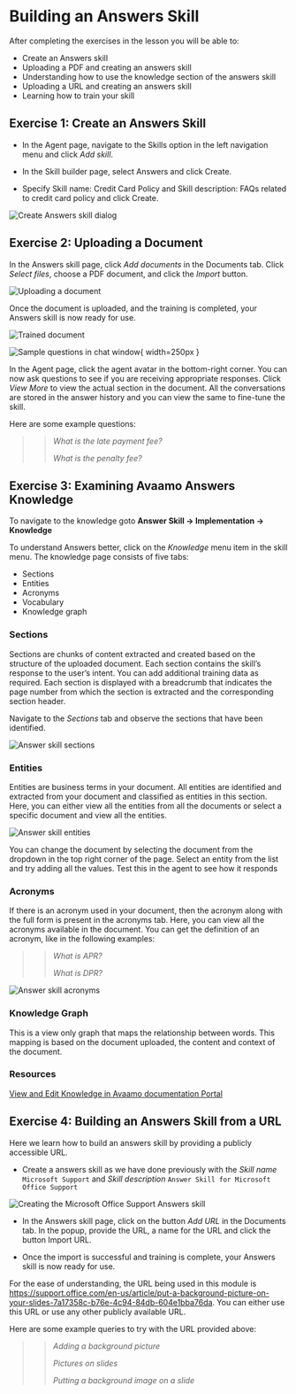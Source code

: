 # Building an Answers Skill

After completing the exercises in the lesson you will be able to:

- Create an Answers skill
- Uploading a PDF and creating an answers skill
- Understanding how to use the knowledge section of the answers skill
- Uploading a URL and creating an answers skill
- Learning how to train your skill

## Exercise 1: Create an Answers Skill

- In the Agent page, navigate to the Skills option in the left navigation menu and click _Add skill_.

- In the Skill builder page, select Answers and click Create.

- Specify Skill name: Credit Card Policy and Skill description: FAQs related to credit card policy and click Create.

![Create Answers skill dialog](contents/answers/images/create-answer-skill-dialog.png)

## Exercise 2: Uploading a Document

In the Answers skill page, click _Add documents_ in the Documents tab. Click _Select files_, choose a PDF document,
and click the _Import_ button.

![Uploading a document](contents/answers/images/uploaded-document.png)

Once the document is uploaded, and the training is completed,
your Answers skill is now ready for use.

![Trained document](contents/answers/images/uploaded-document.png)

![Sample questions in chat window](contents/answers/images/answers-chat-window.png){ width=250px }

In the Agent page, click the agent avatar in the bottom-right corner. You can now ask questions to see
if you are receiving appropriate responses. Click _View More_ to view the actual section in the document.
All the conversations are stored in the answer history and you can view the same to fine-tune the skill.

Here are some example questions:

>> _What is the late payment fee?_
>>
>> _What is the penalty fee?_

## Exercise 3: Examining Avaamo Answers Knowledge

To navigate to the knowledge goto **Answer Skill -> Implementation -> Knowledge**

To understand Answers better, click on the _Knowledge_ menu item in the skill menu.
The knowledge page consists of five tabs:

- Sections
- Entities
- Acronyms
- Vocabulary
- Knowledge graph

### Sections

Sections are chunks of content extracted and created based on the structure of the uploaded document.
Each section contains the skill’s response to the user’s intent.
You can add additional training data as required.
Each section is displayed with a breadcrumb that indicates the page number from which the section is extracted and
the corresponding section header.

Navigate to the _Sections_ tab and observe the sections that have been identified.

![Answer skill sections](contents/answers/images/answers-section.png)

### Entities

Entities are business terms in your document. All entities are identified and extracted from your document
and classified as entities in this section. Here, you can either view all the entities from all the documents
or select a specific document and view all the entities.

![Answer skill entities](contents/answers/images/answers-entities.png)

You can change the document by selecting the document from the dropdown in the top right corner of the page.
Select an entity from the list and try adding all the values.
Test this in the agent to see how it responds

### Acronyms

If there is an acronym used in your document, then the acronym along with the full form is present in the acronyms tab.
Here, you can view all the acronyms available in the document.
You can get the definition of an acronym, like in the following examples:

>> _What is APR?_
>>
>> _What is DPR?_


![Answer skill acronyms](contents/answers/images/answers-acronyms.png)

### Knowledge Graph

This is a view only graph that maps the relationship between words. This mapping is based on the document uploaded,
the content and context of the document.

### Resources

[View and Edit Knowledge in Avaamo documentation Portal](https://docs.avaamo.com/v5/how-to/build-skills/create-skill/using-avaamo-answers-1/manage-avaamo-answers-1/view-and-edit-knowledge)

## Exercise 4: Building an Answers Skill from a URL

Here we learn how to build an answers skill by providing a publicly accessible URL. 

- Create a answers skill as we have done previously with the _Skill name_ `Microsoft Support`
and _Skill description_ `Answer Skill for Microsoft Office Support`

![Creating the _Microsoft Office Support Answers_ skill](contents/answers/images/answers-ms-support.png)

- In the Answers skill page, click on the button _Add URL_ in the Documents tab. In the popup, provide the URL,
a name for the URL and click the button Import URL.

- Once the import is successful and training is complete,
your Answers skill is now ready for use.

For the ease of understanding, the URL being used in this module is
https://support.office.com/en-us/article/put-a-background-picture-on-your-slides-7a17358c-b76e-4c94-84db-604e1bba76da.
You can either use this URL or use any other publicly available URL.

Here are some example queries to try with the URL provided above:

>> _Adding a background picture_
>>
>> _Pictures on slides_
>>
>> _Putting a background image on a slide_

